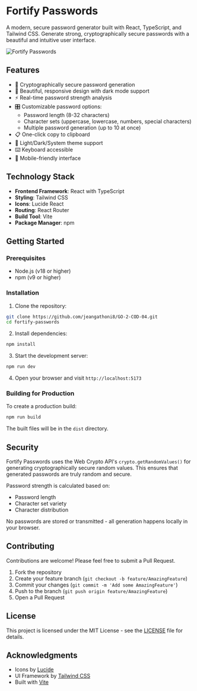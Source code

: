 # Fortify Passwords

A modern, secure password generator built with React, TypeScript, and Tailwind CSS. Generate strong, cryptographically secure passwords with a beautiful and intuitive user interface.

![Fortify Passwords](https://images.unsplash.com/photo-1614064641938-3bbee52942c7?auto=format&fit=crop&q=80&w=2000&h=600)

## Features

- 🔐 Cryptographically secure password generation
- 🎨 Beautiful, responsive design with dark mode support
- ⚡ Real-time password strength analysis
- 🎛️ Customizable password options:
  - Password length (8-32 characters)
  - Character sets (uppercase, lowercase, numbers, special characters)
  - Multiple password generation (up to 10 at once)
- 📋 One-click copy to clipboard
- 🌙 Light/Dark/System theme support
- ⌨️ Keyboard accessible
- 📱 Mobile-friendly interface

## Technology Stack

- **Frontend Framework**: React with TypeScript
- **Styling**: Tailwind CSS
- **Icons**: Lucide React
- **Routing**: React Router
- **Build Tool**: Vite
- **Package Manager**: npm

## Getting Started

### Prerequisites

- Node.js (v18 or higher)
- npm (v9 or higher)

### Installation

1. Clone the repository:

```bash
git clone https://github.com/jeangathoni8/GO-2-COD-04.git
cd fortify-passwords
```

2. Install dependencies:

```bash
npm install
```

3. Start the development server:

```bash
npm run dev
```

4. Open your browser and visit `http://localhost:5173`

### Building for Production

To create a production build:

```bash
npm run build
```

The built files will be in the `dist` directory.

## Security

Fortify Passwords uses the Web Crypto API's `crypto.getRandomValues()` for generating cryptographically secure random values. This ensures that generated passwords are truly random and secure.

Password strength is calculated based on:

- Password length
- Character set variety
- Character distribution

No passwords are stored or transmitted - all generation happens locally in your browser.

## Contributing

Contributions are welcome! Please feel free to submit a Pull Request.

1. Fork the repository
2. Create your feature branch (`git checkout -b feature/AmazingFeature`)
3. Commit your changes (`git commit -m 'Add some AmazingFeature'`)
4. Push to the branch (`git push origin feature/AmazingFeature`)
5. Open a Pull Request

## License

This project is licensed under the MIT License - see the [LICENSE](LICENSE) file for details.

## Acknowledgments

- Icons by [Lucide](https://lucide.dev/)
- UI Framework by [Tailwind CSS](https://tailwindcss.com/)
- Built with [Vite](https://vitejs.dev/)
